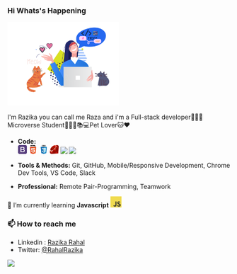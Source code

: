 ### Hi Whats's Happening
<img width="50%"  alt="Github" src="https://github.com/rahalrazika/rahalrazika/blob/master/download-icons8.png" />
<br>

I'm Razika you can call me Raza 
and i'm  a Full-stack developer👩🏻‍💻Microverse Student👩🏻‍🎓📚💻Pet Lover🐱❤️

- **Code:**  
<code><img height="20" src="https://raw.githubusercontent.com/github/explore/80688e429a7d4ef2fca1e82350fe8e3517d3494d/topics/bootstrap/bootstrap.png"></code>
<code><img height="20" src="https://raw.githubusercontent.com/github/explore/80688e429a7d4ef2fca1e82350fe8e3517d3494d/topics/html/html.png"></code>
<code><img height="20" src="https://raw.githubusercontent.com/github/explore/80688e429a7d4ef2fca1e82350fe8e3517d3494d/topics/css/css.png"></code>
<code><img height="20" src="https://raw.githubusercontent.com/github/explore/80688e429a7d4ef2fca1e82350fe8e3517d3494d/topics/ruby/ruby.png"></code>
<code><img height="20" src="https://www.pngfind.com/pngs/m/74-744138_mysql-logo-png-mysql-transparent-png.png"></code>
<code><img height="20" src="https://cdn3.iconfinder.com/data/icons/popular-services-brands-vol-2/512/ruby-on-rails-512.png"></code>

 
- **Tools & Methods:** Git, GitHub, Mobile/Responsive Development, Chrome Dev Tools, VS Code, Slack	
- **Professional:** Remote Pair-Programming, Teamwork


 🌱 I’m currently learning **Javascript** <code><img height="25" src="https://github.com/voodootikigod/logo.js/blob/master/js.png"></code>
 
###   📫 How to reach me	
- Linkedin : [Razika Rahal](https://www.linkedin.com/in/razika-rahal-85539bbb/)
- Twitter: [@RahalRazika](https://twitter.com/RahalRazika)


<img align="left" src="https://github-readme-stats.vercel.app/api/?username=rahalrazika&show_icons=true&hide_border=true" />


<!--
**rahalrazika/rahalrazika** is a ✨ _special_ ✨ repository because its `README.md` (this file) appears on your GitHub profile.

Here are some ideas to get you started:

- 🔭 I’m currently working on ...
- 🌱 I’m currently learning ...
- 👯 I’m looking to collaborate on ...
- 🤔 I’m looking for help with ...
- 💬 Ask me about ...
- 📫 How to reach me: ...
- 😄 Pronouns: ...
- ⚡ Fun fact: ...
-->
